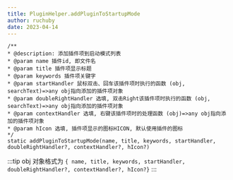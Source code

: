 ```yaml
---
title: PluginHelper.addPluginToStartupMode
author: ruchuby
date: 2023-04-14
---
```


```ahk
/**
* @description: 添加插件项到启动模式列表
* @param name 插件id, 即文件名
* @param title 插件项显示标题
* @param keywords 插件项关键字
* @param startHandler 鼠标双击、回车该插件项时执行的函数 (obj, searchText)=>any obj指向添加的插件项对象
* @param doubleRightHandler 选填, 双击Right该插件项时执行的函数 (obj, searchText)=>any obj指向添加的插件项对象
* @param contextHandler 选填, 右键该插件项时的处理函数 (obj)=>any obj指向添加的插件项对象
* @param hIcon 选填, 插件项显示的图标HICON, 默认使用插件的图标
*/
static addPluginToStartupMode(name, title, keywords, startHandler, doubleRightHandler?, contextHandler?, hIcon?)
```

:::tip
obj 对象格式为 `{ name, title, keywords, startHandler, doubleRightHandler?, contextHandler?, hIcon?}`
:::